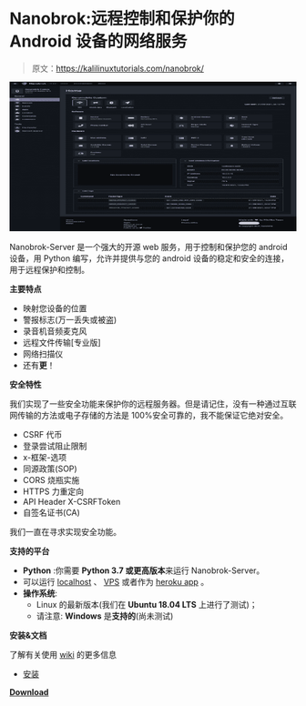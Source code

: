 # Nanobrok:远程控制和保护你的 Android 设备的网络服务

> 原文：<https://kalilinuxtutorials.com/nanobrok/>

[![](img/df022c7d7ea0fd3427a70e001efe1f0e.png)](https://blogger.googleusercontent.com/img/a/AVvXsEjEujK4BwGT_oWro6gBmZ11D_xqH8l7Vcm_0yj4cuQ_hcdYsco2x2iyVt5bV9Mo70_MkxPm4Wl0UY670A1maOryIaW7CX_LXQ1fY5Ew2aPLOOxlDhKqTY3DZuRsNBXRx_RyiYkJw7Kw1ZIEWKiq4C70F0ifYZOWO43Ib6pnFD-CH8k4xMVEb-yM89Lg=s728)

Nanobrok-Server 是一个强大的开源 web 服务，用于控制和保护您的 android 设备，用 Python 编写，允许并提供与您的 android 设备的稳定和安全的连接，用于远程保护和控制。

**主要特点**

*   映射您设备的位置
*   警报标志(万一丢失或被盗)
*   录音机音频麦克风
*   远程文件传输[专业版]
*   网络扫描仪
*   还有**更**！

**安全特性**

我们实现了一些安全功能来保护你的远程服务器。但是请记住，没有一种通过互联网传输的方法或电子存储的方法是 100%安全可靠的，我不能保证它绝对安全。

*   CSRF 代币
*   登录尝试阻止限制
*   x-框架-选项
*   同源政策(SOP)
*   CORS 烧瓶实施
*   HTTPS 力重定向
*   API Header X-CSRFToken
*   自签名证书(CA)

我们一直在寻求实现安全功能。

**支持的平台**

*   **Python** :你需要 **Python 3.7 或更高版本**来运行 Nanobrok-Server。
*   可以运行 [localhost](https://github.com/P0cL4bs/Nanobrok/wiki/Installation#virtualenv) 、 [VPS](https://github.com/P0cL4bs/Nanobrok/wiki/Installation#install-on-vps) 或者作为 [heroku app](https://github.com/P0cL4bs/Nanobrok/wiki/Installation#heroku) 。
*   **操作系统**:
    *   Linux 的最新版本(我们在 **Ubuntu 18.04 LTS** 上进行了测试)；
    *   请注意: **Windows** 是**支持的**(尚未测试)

**安装&文档**

了解有关使用 [wiki](https://github.com/P0cL4bs/Nanobrok/wiki) 的更多信息

*   [安装](https://github.com/P0cL4bs/Nanobrok/wiki/Installation)

[**Download**](https://github.com/P0cL4bs/Nanobrok)